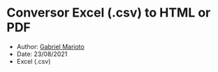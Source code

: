 # Conversor Excel (.csv) to HTML or PDF

- Author: [Gabriel Marioto](https://github.com/GabrielMarioto) <br>
- Date: 23/08/2021 <br>
- Excel (.csv)
